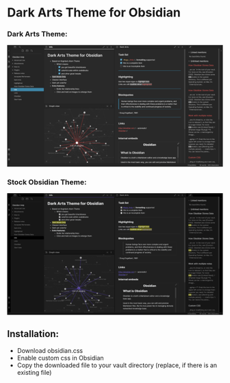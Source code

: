 # Dark Arts Theme for Obsidian

### Dark Arts Theme:
![Dark Arts On](https://github.com/VoltaireNoir/DarkArts/blob/master/Dark%20Arts%20On.png)

### Stock Obsidian Theme:
![Dark Arts Off](https://github.com/VoltaireNoir/DarkArts/blob/master/Dark%20Arts%20off.png)

## Installation:
- Download obsidian.css
- Enable custom css in Obsidian
- Copy the downloaded file to your vault directory (replace, if there is an existing file)
